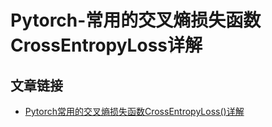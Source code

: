# Pytorch-常用的交叉熵损失函数CrossEntropyLoss详解

## 文章链接
* [Pytorch常用的交叉熵损失函数CrossEntropyLoss()详解](https://zhuanlan.zhihu.com/p/98785902)
